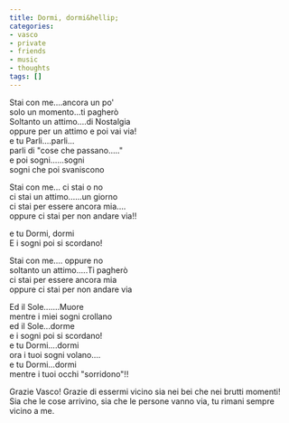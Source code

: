```yaml
---
title: Dormi, dormi&hellip;
categories:
- vasco
- private
- friends
- music
- thoughts
tags: []
---
```

Stai con me....ancora un po'  
solo un momento...ti pagherò  
Soltanto un attimo....di Nostalgia  
oppure per un attimo e poi vai via!  
e tu Parli....parli...  
parli di "cose che passano....."  
e poi sogni......sogni  
sogni che poi svaniscono

Stai con me... ci stai o no  
ci stai un attimo......un giorno  
ci stai per essere ancora mia....  
oppure ci stai per non andare via!!

e tu Dormi, dormi  
E i sogni poi si scordano!

Stai con me.... oppure no  
soltanto un attimo.....Ti pagherò  
ci stai per essere ancora mia  
oppure ci stai per non andare via

Ed il Sole.......Muore  
mentre i miei sogni crollano  
ed il Sole...dorme  
e i sogni poi si scordano!  
e tu Dormi....dormi  
ora i tuoi sogni volano....  
e tu Dormi...dormi  
mentre i tuoi occhi "sorridono"!!

Grazie Vasco! Grazie di essermi vicino sia nei bei che nei brutti momenti! Sia
che le cose arrivino, sia che le persone vanno via, tu rimani sempre vicino a
me.  

